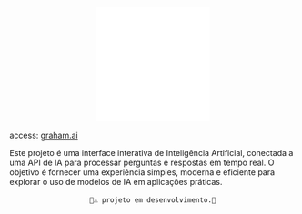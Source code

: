<div align="center">

<img src="./src/assets/img/icon-light.svg" width="200px">
</div>

access: [graham.ai](https://graham-ai-kappa.vercel.app/)

<p>Este projeto é uma interface interativa de Inteligência Artificial, conectada a uma API de IA para processar perguntas e respostas em tempo real.
O objetivo é fornecer uma experiência simples, moderna e eficiente para explorar o uso de modelos de IA em aplicações práticas.
</p>

<div align="center">

```🚧⚠️ projeto em desenvolvimento.🚧```
</div>
